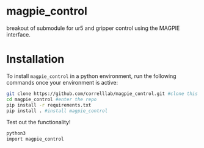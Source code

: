 # magpie_control
breakout of submodule for ur5 and gripper control using the MAGPIE interface.

# Installation
To install `magpie_control` in a python environment, run the following commands once your environment is active:

```bash
git clone https://github.com/correlllab/magpie_control.git #clone this repository
cd magpie_control #enter the repo
pip install -r requirements.txt
pip install . #install magpie_control
```

Test out the functionality!

```bash
python3
import magpie_control

```
